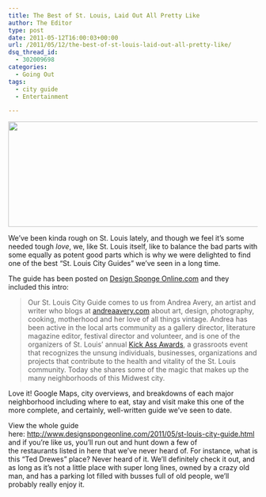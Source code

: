 ```yaml
---
title: The Best of St. Louis, Laid Out All Pretty Like
author: The Editor
type: post
date: 2011-05-12T16:00:03+00:00
url: /2011/05/12/the-best-of-st-louis-laid-out-all-pretty-like/
dsq_thread_id:
  - 302009698
categories:
  - Going Out
tags:
  - city guide
  - Entertainment

---
```

[<img class="aligncenter size-full wp-image-9876" title="arch_lores_crop" src="http://media.punchingkitty.com/wordpress/2011/05/arch_lores_crop.jpeg" alt="" width="600" height="213" />][1]

We&#8217;ve been kinda rough on St. Louis lately, and though we feel it&#8217;s some needed tough _love_, we, like St. Louis itself, like to balance the bad parts with some equally as potent good parts which is why we were delighted to find one of the best &#8220;St. Louis City Guides&#8221; we&#8217;ve seen in a long time.

The guide has been posted on <a href="http://www.designspongeonline.com/" target="_blank">Design Sponge Online.com</a> and they included this intro:

> Our St. Louis City Guide comes to us from Andrea Avery, an artist and writer who blogs at <a href="http://www.andreaavery.com/" target="_blank">andreaavery.com</a> <a href="http://www.andreraavery.com/" target="_blank"></a>about art, design, photography, cooking, motherhood and her love of all things vintage. Andrea has been active in the local arts community as a gallery director, literature magazine editor, festival director and volunteer, and is one of the organizers of St. Louis’ annual <a href="http://kickassawardsstl.wordpress.com/" target="_blank">Kick Ass Awards</a>, a grassroots event that recognizes the unsung individuals, businesses, organizations and projects that contribute to the health and vitality of the St. Louis community. Today she shares some of the magic that makes up the many neighborhoods of this Midwest city.

Love it! Google Maps, city overviews, and breakdowns of each major neighborhood including where to eat, stay and visit make this one of the more complete, and certainly, well-written guide we&#8217;ve seen to date.

View the whole guide here: <a href="http://www.designspongeonline.com/2011/05/st-louis-city-guide.html" target="_blank">http://www.designspongeonline.com/2011/05/st-louis-city-guide.html</a> and if you&#8217;re like us, you&#8217;ll run out and hunt down a few of the restaurants listed in here that we&#8217;ve never heard of. For instance, what is this &#8220;Ted Drewes&#8221; place? Never heard of it. We&#8217;ll definitely check it out, and as long as it&#8217;s not a little place with super long lines, owned by a crazy old man, and has a parking lot filled with busses full of old people, we&#8217;ll probably really enjoy it.

 [1]: http://media.punchingkitty.com/wordpress/2011/05/arch_lores_crop.jpeg